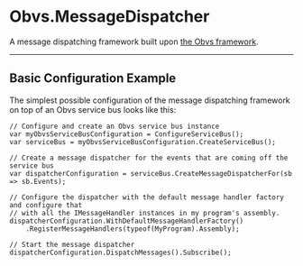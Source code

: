 # Obvs.MessageDispatcher

A message dispatching framework built upon [the Obvs framework](https://github.com/inter8ection/Obvs).

---

## Basic Configuration Example

The simplest possible configuration of the message dispatching framework on top of an Obvs service bus 
looks like this:

```CSharp
// Configure and create an Obvs service bus instance
var myObvsServiceBusConfiguration = ConfigureServiceBus();
var serviceBus = myObvsServiceBusConfiguration.CreateServiceBus();

// Create a message dispatcher for the events that are coming off the service bus
var dispatcherConfiguration = serviceBus.CreateMessageDispatcherFor(sb => sb.Events);

// Configure the dispatcher with the default message handler factory and configure that 
// with all the IMessageHandler instances in my program's assembly.
dispatcherConfiguration.WithDefaultMessageHandlerFactory()    
    .RegisterMessageHandlers(typeof(MyProgram).Assembly);

// Start the message dispatcher
dispatcherConfiguration.DispatchMessages().Subscribe();
```
